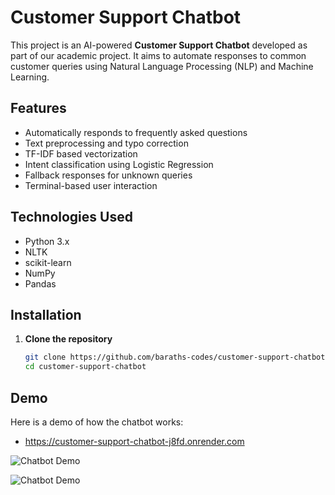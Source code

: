 # Customer Support Chatbot

This project is an AI-powered **Customer Support Chatbot** developed as part of our academic project. It aims to automate responses to common customer queries using Natural Language Processing (NLP) and Machine Learning.

## Features

- Automatically responds to frequently asked questions
- Text preprocessing and typo correction
- TF-IDF based vectorization
- Intent classification using Logistic Regression
- Fallback responses for unknown queries
- Terminal-based user interaction

## Technologies Used

- Python 3.x  
- NLTK  
- scikit-learn  
- NumPy  
- Pandas  

## Installation

1. **Clone the repository**
   ```bash
   git clone https://github.com/baraths-codes/customer-support-chatbot.git
   cd customer-support-chatbot

## Demo 

Here is a demo of how the chatbot works:
- https://customer-support-chatbot-j8fd.onrender.com


![Chatbot Demo](images/chatbot-demo1.png)

![Chatbot Demo](images/chatbot-demo2.png)

